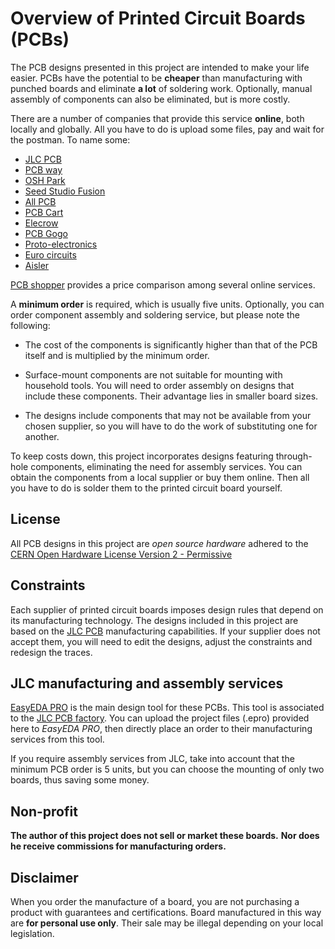 # Overview of Printed Circuit Boards (PCBs)

The PCB designs presented in this project are intended to make your life easier.
PCBs have the potential to be **cheaper** than manufacturing with punched boards
and eliminate **a lot** of soldering work.
Optionally, manual assembly of components can also be eliminated,
but is more costly.

There are a number of companies that provide this service **online**,
both locally and globally.
All you have to do is upload some files,
pay and wait for the postman.
To name some:

- [JLC PCB](https://jlcpcb.com/?href=easyeda-home)
- [PCB way](https://www.pcbway.com)
- [OSH Park](https://oshpark.com/)
- [Seed Studio Fusion](https://www.seeedstudio.com/fusion_pcb.html)
- [All PCB](https://www.allpcb.com/)
- [PCB Cart](https://www.pcbcart.com/quote/prototype-pcb)
- [Elecrow](https://www.elecrow.com/pcb-manufacturing.html)
- [PCB Gogo](https://www.pcbgogo.com/pcb-fabrication-quote.html)
- [Proto-electronics](https://www.proto-electronics.com/)
- [Euro circuits](https://www.eurocircuits.com/)
- [Aisler](https://aisler.net/en)

[PCB shopper](https://pcbshopper.com/) provides a price comparison among several online services.

A **minimum order** is required, which is usually five units.
Optionally, you can order component assembly and soldering service,
but please note the following:

- The cost of the components is significantly higher than that of the PCB itself
  and is multiplied by the minimum order.

- Surface-mount components are not suitable for mounting with household tools.
  You will need to order assembly on designs that include these components.
  Their advantage lies in smaller board sizes.

- The designs include components that may not be available from your chosen supplier,
  so you will have to do the work of substituting one for another.

To keep costs down, this project incorporates designs featuring through-hole components,
eliminating the need for assembly services.
You can obtain the components from a local supplier or buy them online.
Then all you have to do is solder them to the printed circuit board yourself.

## License

All PCB designs in this project are *open source hardware* adhered to the
[CERN Open Hardware License Version 2 - Permissive](./LICENSE.txt)

## Constraints

Each supplier of printed circuit boards imposes design rules
that depend on its manufacturing technology.
The designs included in this project are based on the
[JLC PCB](https://jlcpcb.com/capabilities/pcb-capabilities) manufacturing capabilities.
If your supplier does not accept them,
you will need to edit the designs,
adjust the constraints and redesign the traces.

## JLC manufacturing and assembly services

[EasyEDA PRO](https://pro.easyeda.com/editor) is the main design tool for these PCBs.
This tool is associated to the
[JLC PCB factory](https://jlcpcb.com/).
You can upload the project files (.epro) provided here to *EasyEDA PRO*,
then directly place an order to their manufacturing services from this tool.

If you require assembly services from JLC,
take into account that the minimum PCB order is 5 units,
but you can choose the mounting of only two boards, thus saving some money.

## Non-profit

**The author of this project does not sell or market these boards.**
**Nor does he receive commissions for manufacturing orders.**

## Disclaimer

When you order the manufacture of a board,
you are not purchasing a product with guarantees and certifications.
Board  manufactured in this way are **for personal use only**.
Their sale may be illegal depending on your local legislation.
